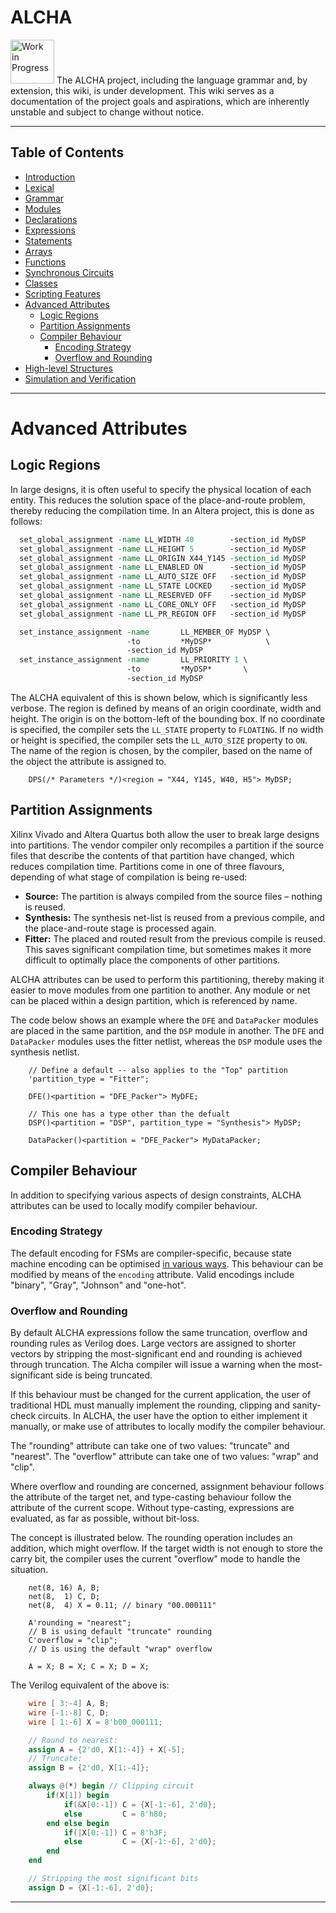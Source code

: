 # ALCHA

<img src="https://openclipart.org/download/3850/dchandlr-dchandlr-work.svg" height="70" alt="Work in Progress"/>
The ALCHA project, including the language grammar and, by extension, this
wiki, is under development.  This wiki serves as a documentation of the
project goals and aspirations, which are inherently unstable and subject to
change without notice.

--------------------------------------------------------------------------------

## Table of Contents

- [Introduction](Introduction.md)
- [Lexical](Lexical.md)
- [Grammar](Grammar.md)
- [Modules](Modules.md)
- [Declarations](Declarations.md)
- [Expressions](Expressions.md)
- [Statements](Statements.md)
- [Arrays](Arrays.md)
- [Functions](Functions.md)
- [Synchronous Circuits](SynchronousCircuits.md)
- [Classes](Classes.md)
- [Scripting Features](Scripting.md)
- [Advanced Attributes](#advanced-attributes)
  - [Logic Regions](#logic-regions)
  - [Partition Assignments](#partition-assignments)
  - [Compiler Behaviour](#compiler-behaviour)
    - [Encoding Strategy](#encoding-strategy)
    - [Overflow and Rounding](#overflow-and-rounding)
- [High-level Structures](HighLevelStructures.md)
- [Simulation and Verification](Simulation.md)

--------------------------------------------------------------------------------

# Advanced Attributes

## Logic Regions

In large designs, it is often useful to specify the physical location of
each entity.  This reduces the solution space of the place-and-route problem,
thereby reducing the compilation time.  In an Altera project, this is
done as follows:

```tcl
  set_global_assignment -name LL_WIDTH 40        -section_id MyDSP
  set_global_assignment -name LL_HEIGHT 5        -section_id MyDSP
  set_global_assignment -name LL_ORIGIN X44_Y145 -section_id MyDSP
  set_global_assignment -name LL_ENABLED ON      -section_id MyDSP
  set_global_assignment -name LL_AUTO_SIZE OFF   -section_id MyDSP
  set_global_assignment -name LL_STATE LOCKED    -section_id MyDSP
  set_global_assignment -name LL_RESERVED OFF    -section_id MyDSP
  set_global_assignment -name LL_CORE_ONLY OFF   -section_id MyDSP
  set_global_assignment -name LL_PR_REGION OFF   -section_id MyDSP

  set_instance_assignment -name       LL_MEMBER_OF MyDSP \
                          -to         *MyDSP*            \
                          -section_id MyDSP
  set_instance_assignment -name       LL_PRIORITY 1 \
                          -to         *MyDSP*       \
                          -section_id MyDSP
```

The ALCHA equivalent of this is shown below, which is significantly less
verbose.  The region is defined by means of an origin coordinate, width and
height.  The origin is on the bottom-left of the bounding box.  If no
coordinate is specified, the compiler sets the `LL_STATE` property to
`FLOATING`.  If no width or height is specified, the compiler sets the
`LL_AUTO_SIZE` property to `ON`.  The name of the region is chosen, by the
compiler, based on the name of the object the attribute is assigned to.

```alcha
    DPS(/* Parameters */)<region = "X44, Y145, W40, H5"> MyDSP;
```

## Partition Assignments

Xilinx Vivado and Altera Quartus both allow the user to break large designs
into partitions.  The vendor compiler only recompiles a partition if the
source files that describe the contents of that partition have changed, which
reduces compilation time.  Partitions come in one of three flavours, depending
of what stage of compilation is being re-used:

- **Source:**    The partition is always compiled from the source files &ndash;
                 nothing is reused.
- **Synthesis:** The synthesis net-list is reused from a previous compile, and
                 the place-and-route stage is processed again.
- **Fitter:**    The placed and routed result from the previous compile is
                 reused.  This saves significant compilation time, but
                 sometimes makes it more difficult to optimally place the
                 components of other partitions.

ALCHA attributes can be used to perform this partitioning, thereby making it
easier to move modules from one partition to another.  Any module or net can
be placed within a design partition, which is referenced by name.

The code below shows an example where the `DFE` and `DataPacker` modules are
placed in the same partition, and the `DSP` module in another.  The `DFE` and
`DataPacker` modules uses the fitter netlist, whereas the `DSP` module uses
the synthesis netlist.

```alcha
    // Define a default -- also applies to the "Top" partition
    'partition_type = "Fitter";

    DFE()<partition = "DFE_Packer"> MyDFE;

    // This one has a type other than the defualt
    DSP()<partition = "DSP", partition_type = "Synthesis"> MyDSP;

    DataPacker()<partition = "DFE_Packer"> MyDataPacker;
```

## Compiler Behaviour

In addition to specifying various aspects of design constraints, ALCHA
attributes can be used to locally modify compiler behaviour.

### Encoding Strategy

The default encoding for FSMs are compiler-specific, because state machine
encoding can be optimised [in various ways][Shubert].  This behaviour can be
modified by means of the `encoding` attribute.  Valid encodings include
"binary", "Gray", "Johnson" and "one-hot".

### Overflow and Rounding

By default ALCHA expressions follow the same truncation, overflow and rounding
rules as Verilog does.  Large vectors are assigned to shorter vectors by
stripping the most-significant end and rounding is achieved through
truncation.  The Alcha compiler will issue a warning when the most-significant
side is being truncated.

If this behaviour must be changed for the current application, the user of
traditional HDL must manually implement the rounding, clipping and
sanity-check circuits.  In ALCHA, the user have the option to either implement
it manually, or make use of attributes to locally modify the compiler behaviour.

The "rounding" attribute can take one of two values: "truncate" and
"nearest".  The "overflow" attribute can take one of two values:
"wrap" and "clip".

Where overflow and rounding are concerned, assignment behaviour follows the
attribute of the target net, and type-casting behaviour follow the attribute
of the current scope.  Without type-casting, expressions are evaluated, as far
as possible, without bit-loss.

The concept is illustrated below.  The rounding operation includes an
addition, which might overflow.  If the target width is not enough to store
the carry bit, the compiler uses the current "overflow" mode to handle the
situation.

```alcha
    net(8, 16) A, B;
    net(8,  1) C, D;
    net(8,  4) X = 0.11; // binary "00.000111"

    A'rounding = "nearest";
    // B is using default "truncate" rounding
    C'overflow = "clip";
    // D is using the default "wrap" overflow

    A = X; B = X; C = X; D = X;
```

The Verilog equivalent of the above is:

```verilog
    wire [ 3:-4] A, B;
    wire [-1:-8] C, D;
    wire [ 1:-6] X = 8'b00_000111;

    // Round to nearest:
    assign A = {2'd0, X[1:-4]} + X[-5];
    // Truncate:
    assign B = {2'd0, X[1:-4]};

    always @(*) begin // Clipping circuit
        if(X[1]) begin
            if(&X[0:-1]) C = {X[-1:-6], 2'd0};
            else         C = 8'h80;
        end else begin
            if(|X[0:-1]) C = 8'h3F;
            else         C = {X[-1:-6], 2'd0};
        end
    end

    // Stripping the most significant bits
    assign D = {X[-1:-6], 2'd0};
```

--------------------------------------------------------------------------------

[Shubert]: http://users.etech.haw-hamburg.de/users/schubert/dsy/Notes/DigSys6.pdf
